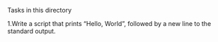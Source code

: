 
Tasks in this directory

1.Write a script that prints “Hello, World”, followed by a new line to the standard output.
